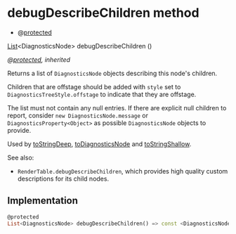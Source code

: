 


# debugDescribeChildren method







- @[protected](https://pub.dev/documentation/meta/1.3.0/meta/protected-constant.html)

[List](https://api.flutter.dev/flutter/dart-core/List-class.html)&lt;DiagnosticsNode> debugDescribeChildren
()

_@[protected](https://pub.dev/documentation/meta/1.3.0/meta/protected-constant.html), inherited_



<p>Returns a list of <code>DiagnosticsNode</code> objects describing this node's
children.</p>
<p>Children that are offstage should be added with <code>style</code> set to
<code>DiagnosticsTreeStyle.offstage</code> to indicate that they are offstage.</p>
<p>The list must not contain any null entries. If there are explicit null
children to report, consider <code>new DiagnosticsNode.message</code> or
<code>DiagnosticsProperty&lt;Object&gt;</code> as possible <code>DiagnosticsNode</code> objects to
provide.</p>
<p>Used by <a href="../../components_modes_toolbar/ModeButtonIconChild/toStringDeep.md">toStringDeep</a>, <a href="../../components_modes_toolbar/ModeButtonIconChild/toDiagnosticsNode.md">toDiagnosticsNode</a> and <a href="../../components_modes_toolbar/ModeButtonIconChild/toStringShallow.md">toStringShallow</a>.</p>
<p>See also:</p>
<ul>
<li><code>RenderTable.debugDescribeChildren</code>, which provides high quality custom
descriptions for its child nodes.</li>
</ul>



## Implementation

```dart
@protected
List<DiagnosticsNode> debugDescribeChildren() => const <DiagnosticsNode>[];
```







